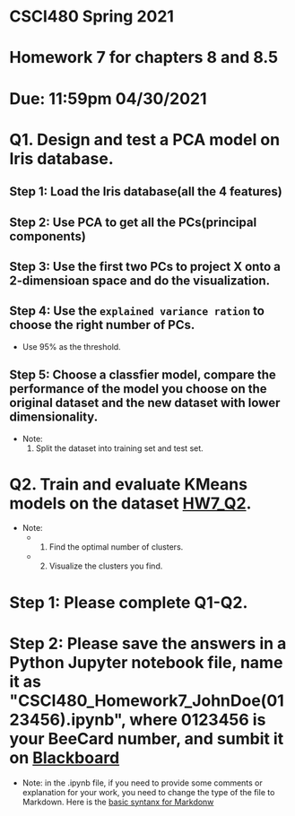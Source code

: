 # CSCI480 Spring 2021
# Homework 7 for chapters 8 and 8.5
# Due: 11:59pm 04/30/2021
# Q1. Design and test a PCA model on Iris database.
## Step 1: Load the Iris database(all the 4 features)
## Step 2: Use PCA to get all the PCs(principal components)
## Step 3: Use the first two PCs to project X onto a 2-dimensioan space and do the visualization.
## Step 4: Use the `explained variance ration` to choose the right number of PCs.
  + Use 95% as the threshold.

## Step 5: Choose a classfier model, compare the performance of the model you choose on the original dataset and the new dataset with lower dimensionality.
+ Note:
  1. Split the dataset into training set and test set.


# Q2. Train and evaluate KMeans models on the dataset [HW7_Q2](https://raw.githubusercontent.com/ZhangNingSAU/Spring-2021-CSCI-480-Machine-Learning/main/Resources/hw7_Q2.csv).   
+ Note:
  - 1. Find the optimal number of clusters.
  - 2. Visualize the clusters you find.


# Step 1: Please complete Q1-Q2.

# Step 2: Please save the answers in a Python Jupyter notebook file, name it as "CSCI480_Homework7_JohnDoe(0123456).ipynb", where 0123456 is your BeeCard number, and sumbit it on [Blackboard](https://blackboard.sau.edu/webapps/login/)
+ Note: in the .ipynb file, if you need to provide some comments or explanation for your work, you need to change the type of the file to Markdown. Here is the [basic syntanx for Markdonw](https://www.markdownguide.org/basic-syntax/)
